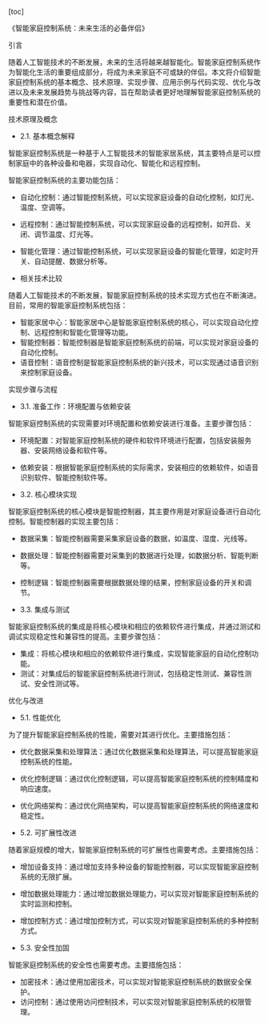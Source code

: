 
[toc]                    
                
                
《智能家庭控制系统：未来生活的必备伴侣》

引言

随着人工智能技术的不断发展，未来的生活将越来越智能化。智能家庭控制系统作为智能化生活的重要组成部分，将成为未来家庭不可或缺的伴侣。本文将介绍智能家庭控制系统的基本概念、技术原理、实现步骤、应用示例与代码实现、优化与改进以及未来发展趋势与挑战等内容，旨在帮助读者更好地理解智能家庭控制系统的重要性和潜在价值。

技术原理及概念

- 2.1. 基本概念解释

智能家庭控制系统是一种基于人工智能技术的智能家居系统，其主要特点是可以控制家庭中的各种设备和电器，实现自动化、智能化和远程控制。

智能家庭控制系统的主要功能包括：

- 自动化控制：通过智能控制系统，可以实现家庭设备的自动化控制，如灯光、温度、空调等。
- 远程控制：通过智能控制系统，可以实现家庭设备的远程控制，如开启、关闭、调节温度、灯光等。
- 智能化管理：通过智能控制系统，可以实现家庭设备的智能化管理，如定时开关、自动提醒、数据分析等。

- 相关技术比较

随着人工智能技术的不断发展，智能家庭控制系统的技术实现方式也在不断演进。目前，常用的智能家庭控制系统包括：

- 智能家居中心：智能家居中心是智能家庭控制系统的核心，可以实现自动化控制、远程控制和智能化管理等功能。
- 智能控制器：智能控制器是智能家庭控制系统的前端，可以实现对家庭设备的自动化控制。
- 语音控制：语音控制是智能家庭控制系统的新兴技术，可以实现通过语音识别来控制家庭设备。



实现步骤与流程

- 3.1. 准备工作：环境配置与依赖安装

智能家庭控制系统的实现需要对环境配置和依赖安装进行准备。主要步骤包括：

- 环境配置：对智能家庭控制系统的硬件和软件环境进行配置，包括安装服务器、安装网络设备和软件等。
- 依赖安装：根据智能家庭控制系统的实际需求，安装相应的依赖软件，如语音识别软件、智能控制软件等。



- 3.2. 核心模块实现

智能家庭控制系统的核心模块是智能控制器，其主要作用是对家庭设备进行自动化控制。智能控制器的实现主要包括：

- 数据采集：智能控制器需要采集家庭设备的数据，如温度、湿度、光线等。
- 数据处理：智能控制器需要对采集到的数据进行处理，如数据分析、智能判断等。
- 控制逻辑：智能控制器需要根据数据处理的结果，控制家庭设备的开关和调节。



- 3.3. 集成与测试

智能家庭控制系统的集成是将核心模块和相应的依赖软件进行集成，并通过测试和调试实现稳定性和兼容性的提高。主要步骤包括：

- 集成：将核心模块和相应的依赖软件进行集成，实现智能家庭的自动化控制功能。
- 测试：对集成后的智能家庭控制系统进行测试，包括稳定性测试、兼容性测试、安全性测试等。



优化与改进

- 5.1. 性能优化

为了提升智能家庭控制系统的性能，需要对其进行优化。主要措施包括：

- 优化数据采集和处理算法：通过优化数据采集和处理算法，可以提高智能家庭控制系统的性能。
- 优化控制逻辑：通过优化控制逻辑，可以提高智能家庭控制系统的控制精度和响应速度。
- 优化网络架构：通过优化网络架构，可以提高智能家庭控制系统的网络速度和稳定性。



- 5.2. 可扩展性改进

随着家庭规模的增大，智能家庭控制系统的可扩展性也需要考虑。主要措施包括：

- 增加设备支持：通过增加支持多种设备的智能控制器，可以实现智能家庭控制系统的无限扩展。
- 增加数据处理能力：通过增加数据处理能力，可以实现对智能家庭控制系统的实时监测和控制。
- 增加控制方式：通过增加控制方式，可以实现对智能家庭控制系统的多种控制方式。



- 5.3. 安全性加固

智能家庭控制系统的安全性也需要考虑。主要措施包括：

- 加密技术：通过使用加密技术，可以实现对智能家庭控制系统的数据安全保护。
- 访问控制：通过使用访问控制技术，可以实现对智能家庭控制系统的权限管理。

